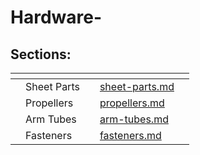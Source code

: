 # Hardware-

## Sections:

<table data-view="cards"><thead><tr><th></th><th></th><th></th><th data-hidden data-card-target data-type="content-ref"></th><th data-hidden data-card-cover data-type="files"></th></tr></thead><tbody><tr><td></td><td>Sheet Parts</td><td></td><td><a href="sheet-parts.md">sheet-parts.md</a></td><td></td></tr><tr><td></td><td>Propellers</td><td></td><td><a href="propellers.md">propellers.md</a></td><td></td></tr><tr><td></td><td>Arm Tubes</td><td></td><td><a href="arm-tubes.md">arm-tubes.md</a></td><td></td></tr><tr><td></td><td>Fasteners</td><td></td><td><a href="fasteners.md">fasteners.md</a></td><td></td></tr></tbody></table>

